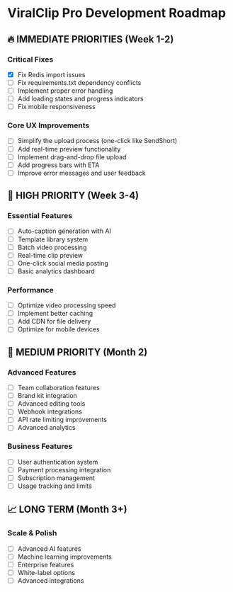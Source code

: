
# ViralClip Pro Development Roadmap

## 🔥 IMMEDIATE PRIORITIES (Week 1-2)

### Critical Fixes
- [x] Fix Redis import issues
- [ ] Fix requirements.txt dependency conflicts
- [ ] Implement proper error handling
- [ ] Add loading states and progress indicators
- [ ] Fix mobile responsiveness

### Core UX Improvements
- [ ] Simplify the upload process (one-click like SendShort)
- [ ] Add real-time preview functionality
- [ ] Implement drag-and-drop file upload
- [ ] Add progress bars with ETA
- [ ] Improve error messages and user feedback

## 🎯 HIGH PRIORITY (Week 3-4)

### Essential Features
- [ ] Auto-caption generation with AI
- [ ] Template library system
- [ ] Batch video processing
- [ ] Real-time clip preview
- [ ] One-click social media posting
- [ ] Basic analytics dashboard

### Performance
- [ ] Optimize video processing speed
- [ ] Implement better caching
- [ ] Add CDN for file delivery
- [ ] Optimize for mobile devices

## 🚀 MEDIUM PRIORITY (Month 2)

### Advanced Features
- [ ] Team collaboration features
- [ ] Brand kit integration
- [ ] Advanced editing tools
- [ ] Webhook integrations
- [ ] API rate limiting improvements
- [ ] Advanced analytics

### Business Features
- [ ] User authentication system
- [ ] Payment processing integration
- [ ] Subscription management
- [ ] Usage tracking and limits

## 📈 LONG TERM (Month 3+)

### Scale & Polish
- [ ] Advanced AI features
- [ ] Machine learning improvements
- [ ] Enterprise features
- [ ] White-label options
- [ ] Advanced integrations
